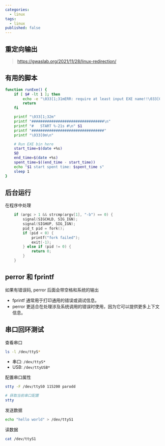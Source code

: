 ```yaml
---
categories:
  - linux
tags:
  - linux
published: false
---
```


## 重定向输出

> https://gwaslab.org/2021/11/28/linux-redirection/

## 有用的脚本

```sh
function runExe() {
    if [ $# -lt 1 ]; then
        echo -e "\033[1;31mERR: require at least input EXE name!!\033[0m"
        return
    fi

    printf "\033[1;32m"
    printf "#################################\n"
    printf "#   START %-21s #\n" $1
    printf "#################################"
    printf "\033[0m\n"

    # Run EXE bin here
    start_time=$(date +%s)
    $@
    end_time=$(date +%s)
    spent_time=$((end_time - start_time))
    echo "$1 start spent time: $spent_time s"
    sleep 1
}
```

## 后台运行

在程序中处理
```c
    if (argc > 1 && strcmp(argv[1], "-b") == 0) {
        signal(SIGCHLD, SIG_IGN);
        signal(SIGHUP, SIG_IGN);
        pid_t pid = fork();
        if (pid < 0) {
            printf("fork failed");
            exit(-1);
        } else if (pid != 0) {
            return 0;
        }
    }
```

## perror 和 fprintf

如果有错误码, perror 后面会带空格和系统的输出

* fprintf 通常用于打印通用的错误或调试信息。
* perror 更适合在处理涉及系统调用的错误时使用，因为它可以提供更多上下文信息。


## 串口回环测试

查看串口
```bash
ls -l /dev/ttyS*
```
* 串口: `/dev/ttyS*`
* USB: `/dev/ttyUSB*`

配置串口属性
```bash
stty -F /dev/ttyS0 115200 parodd

# 获取当前串口配置
stty
```

发送数据
```bash
echo "hello world" > /dev/ttyS1
```

读数据
```bash
cat /dev/ttyS1
```


